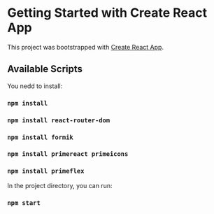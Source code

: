 # Getting Started with Create React App

This project was bootstrapped with [Create React App](https://github.com/facebook/create-react-app).

## Available Scripts

You nedd to install:

### `npm install`
### `npm install react-router-dom`
### `npm install formik`
### `npm install primereact primeicons`
### `npm install primeflex`

In the project directory, you can run:

### `npm start`

